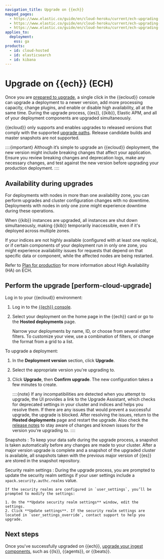 ```yaml
---
navigation_title: Upgrade on {{ech}}
mapped_pages:
  - https://www.elastic.co/guide/en/cloud-heroku/current/ech-upgrading-v7.html
  - https://www.elastic.co/guide/en/cloud-heroku/current/ech-upgrading-v6.html
  - https://www.elastic.co/guide/en/cloud-heroku/current/ech-upgrading-v5.html
applies_to:
  deployment:
    ess: ga
products:
  - id: cloud-hosted
  - id: elasticsearch
  - id: kibana
---
```


# Upgrade on {{ech}} (ECH)

Once you are [prepared to upgrade](/deploy-manage/upgrade/prepare-to-upgrade.md), a single click in the {{ecloud}} console can upgrade a deployment to a newer version, add more processing capacity, change plugins, and enable or disable high availability, all at the same time. During the upgrade process, {{es}}, {{kib}}, Elastic APM, and all of your deployment components are upgraded simultaneously.

{{ecloud}} only supports and enables upgrades to released versions that comply with the supported [upgrade paths](/deploy-manage/upgrade.md#upgrade-paths). Release candidate builds and master snapshots are not supported.

::::{important}
Although it’s simple to upgrade an {{ecloud}} deployment, the new version might include breaking changes that affect your application. Ensure you review breaking changes and deprecation logs, make any necessary changes, and test against the new version before upgrading your production deployment.
::::

## Availability during upgrades

For deployments with nodes in more than one availability zone, you can perform upgrades and cluster configuration changes with no downtime. Deployments with nodes in only one zone might experience downtime during these operations.

When {{kib}} instances are upgraded, all instances are shut down simultaneously, making {{kib}} temporarily inaccessible, even if it's deployed across multiple zones.

If your indices are not highly available (configured with at least one replica), or if certain components of your deployment run in only one zone, you might experience availability issues for requests that depend on that specific data or component, while the affected nodes are being restarted.

Refer to [Plan for production](/deploy-manage/deploy/elastic-cloud/elastic-cloud-hosted-planning.md) for more information about High Availability (HA) on ECH.

## Perform the upgrade [perform-cloud-upgrade]

Log in to your {{ecloud}} environment:

1. Log in to the [{{ech}} console](https://cloud.elastic.co/login).
2. Select your deployment on the home page in the {{ech}} card or go to the **Hosted deployments** page.

   Narrow your deployments by name, ID, or choose from several other filters. To customize your view, use a combination of filters, or change the format from a grid to a list.


To upgrade a deployment:

1. In the **Deployment version** section, click **Upgrade**.
2. Select the appropriate version you're upgrading to.
3. Click **Upgrade**, then **Confirm upgrade**. The new configuration takes a few minutes to create.

    ::::{note}
    If any incompatibilities are detected when you attempt to upgrade, the UI provides a link to the Upgrade Assistant, which checks for deprecated settings in your cluster and indices and helps you resolve them. If there are any issues that would prevent a successful upgrade, the upgrade is blocked. After resolving the issues, return to the **Hosted deployments** page and restart the upgrade. Also check the [release notes](/release-notes/index.md) to stay aware of changes and known issues for the version you're upgrading to.
    ::::


Snapshots
:   To keep your data safe during the upgrade process, a snapshot is taken automatically before any changes are made to your cluster. After a major version upgrade is complete and a snapshot of the upgraded cluster is available, all snapshots taken with the previous major version of {{es}} are stored in the snapshot repository.


Security realm settings
:   During the upgrade process, you are prompted to update the security realm settings if your user settings include a `xpack.security.authc.realms` value.

    If the security realms are configured in `user_settings`, you’ll be prompted to modify the settings:

    1. On the **Update security realm settings** window, edit the settings.
    2. Click **Update settings**. If the security realm settings are located in `user_settings_override`, contact support to help you upgrade.

## Next steps

Once you've successfully upgraded on {{ech}}, [upgrade your ingest components](/deploy-manage/upgrade/ingest-components.md), such as {{ls}}, {{agents}}, or {{beats}}.
